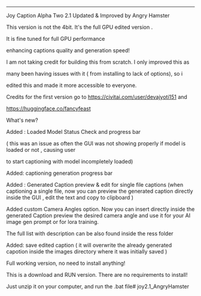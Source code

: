 ---
Joy Caption Alpha Two 2.1 Updated & Improved by Angry Hamster

This version is not the 4bit. It's the full GPU edited version . 

It is fine tuned for full GPU performance

enhancing captions quality and generation speed!

I am not taking credit for building this from scratch. I only improved this as 

many been having issues with it ( from installing to lack of options), so i 

edited this and made it more accessible to everyone.

Credits for the first version go to https://civitai.com/user/devajyoti151 and

https://huggingface.co/fancyfeast

What's new?

Added : Loaded Model Status Check and progress bar

( this was an issue as often the GUI was not showing properly if model is loaded or not , causing user

to start captioning with model incompletely loaded)

Added: captioning generation progress bar

Added : Generated Caption preview & edit for single file captions (when captioning a single file, now you can preview the generated caption directly inside the GUI , edit the text and copy to clipboard )

Added custom Camera Angles option. Now you can insert directly inside the generated Caption preview the desired camera angle and use it for your AI image gen prompt or for lora training.

The full list with description can be also found inside the ress folder

Added: save edited caption ( it will overwrite the already generated capotion inside the images directory where it was initially saved )

Full working version, no need to install anything!

This is a download and RUN version. There are no requirements to install!

Just unzip it on your computer, and run the .bat file#   j o y 2 . 1 _ A n g r y H a m s t e r 
 
 
